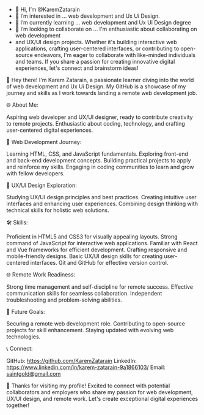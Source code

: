- 👋 Hi, I’m @KaremZatarain
- 👀 I’m interested in ... web development and Ux Ui Design.
- 🌱 I’m currently learning ... web development and Ux Ui Design degree
- 💞️ I’m looking to collaborate on ... I'm enthusiastic about collaborating on web development
- and UX/UI design projects. Whether it's building interactive web applications, crafting user-centered
interfaces, or contributing to open-source endeavors, I'm eager to collaborate with like-minded individuals
and teams. If you share a passion for creating innovative digital experiences, let's connect and brainstorm ideas!


  
<!---
KaremZatarain/KaremZatarain is a ✨ special ✨ repository because its `README.md` (this file) appears on your GitHub profile.
You can click the Preview link to take a look at your changes.
--->
👋 Hey there! I'm Karem Zatarain, a passionate learner diving into the world 
of web development and Ux Ui Design. My GitHub is a showcase of my journey 
and skills as I work towards landing a remote web development job.

🌐 About Me:

Aspiring web developer and UX/UI designer, ready to contribute creativity to remote projects.
Enthusiastic about coding, technology, and crafting user-centered digital experiences.

🚀 Web Development Journey:

Learning HTML, CSS, and JavaScript fundamentals.
Exploring front-end and back-end development concepts.
Building practical projects to apply and reinforce my skills.
Engaging in coding communities to learn and grow with fellow developers.

🎨 UX/UI Design Exploration:

Studying UX/UI design principles and best practices.
Creating intuitive user interfaces and enhancing user experiences.
Combining design thinking with technical skills for holistic web solutions.

🛠️ Skills:

Proficient in HTML5 and CSS3 for visually appealing layouts.
Strong command of JavaScript for interactive web applications.
Familiar with React and Vue frameworks for efficient development.
Crafting responsive and mobile-friendly designs.
Basic UX/UI design skills for creating user-centered interfaces.
Git and GitHub for effective version control.

🌐 Remote Work Readiness:

Strong time management and self-discipline for remote success.
Effective communication skills for seamless collaboration.
Independent troubleshooting and problem-solving abilities.

🚀 Future Goals:

Securing a remote web development role.
Contributing to open-source projects for skill enhancement.
Staying updated with evolving web technologies.

📞 Connect:

GitHub: https://github.com/KaremZatarain
LinkedIn: https://www.linkedin.com/in/karem-zatarain-9a1866103/
Email: saintgold@gmail.com

🙏 Thanks for visiting my profile! Excited to connect with potential collaborators 
and employers who share my passion for web development, UX/UI design, and remote work. 
Let's create exceptional digital experiences together!
